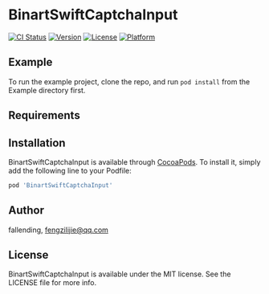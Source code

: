 # BinartSwiftCaptchaInput

[![CI Status](https://img.shields.io/travis/fallending/BinartSwiftCaptchaInput.svg?style=flat)](https://travis-ci.org/fallending/BinartSwiftCaptchaInput)
[![Version](https://img.shields.io/cocoapods/v/BinartSwiftCaptchaInput.svg?style=flat)](https://cocoapods.org/pods/BinartSwiftCaptchaInput)
[![License](https://img.shields.io/cocoapods/l/BinartSwiftCaptchaInput.svg?style=flat)](https://cocoapods.org/pods/BinartSwiftCaptchaInput)
[![Platform](https://img.shields.io/cocoapods/p/BinartSwiftCaptchaInput.svg?style=flat)](https://cocoapods.org/pods/BinartSwiftCaptchaInput)

## Example

To run the example project, clone the repo, and run `pod install` from the Example directory first.

## Requirements

## Installation

BinartSwiftCaptchaInput is available through [CocoaPods](https://cocoapods.org). To install
it, simply add the following line to your Podfile:

```ruby
pod 'BinartSwiftCaptchaInput'
```

## Author

fallending, fengzilijie@qq.com

## License

BinartSwiftCaptchaInput is available under the MIT license. See the LICENSE file for more info.
